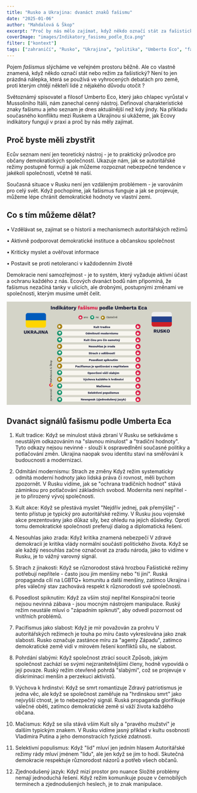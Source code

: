 ```yaml
---
title: "Rusko a Ukrajina: dvanáct znaků fašismu"
date: "2025-01-06"
author: "Mahdalová & Škop"
excerpt: "Proč by nás mělo zajímat, když někdo označí stát za fašistický? Podívejte se na 12 varovných signálů"
coverImage: "images/Indikatory_fasismu_podle_Eca.png"
filter: ["kontext"]
tags: ["zahraničí", "Rusko", "Ukrajina", "politika", "Umberto Eco", "fašismus", "demokracie"]
---
```


Pojem _fašismus_ slýcháme ve veřejném prostoru běžně. Ale co vlastně znamená, když někdo označí stát nebo režim za fašistický? Není to jen prázdná nálepka, která se používá ve vyhrocených debatách pro země, proti kterým chtějí někteří lidé z nějakého důvodu otočit ?

Světoznámý spisovatel a filosof Umberto Eco, který jako chlapec vyrůstal v Mussoliniho Itálii, nám zanechal cenný nástroj. Definoval charakteristické znaky fašismu a jeho seznam je dnes aktuálnější než kdy jindy. Na příkladu současného konfliktu mezi Ruskem a Ukrajinou si ukážeme, jak Ecovy indikátory fungují v praxi a proč by nás měly zajímat.

## Proč byste měli zbystřit
Ecův seznam není jen teoretický nástroj - je to praktický průvodce pro občany demokratických společností. Ukazuje nám, jak se autoritářské režimy postupně formují a jak můžeme rozpoznat nebezpečné tendence v jakékoli společnosti, včetně té naší.

Současná situace v Rusku není jen vzdáleným problémem - je varováním pro celý svět. Když pochopíme, jak fašismus funguje a jak se projevuje, můžeme lépe chránit demokratické hodnoty ve vlastní zemi.

## Co s tím můžeme dělat?

• Vzdělávat se, zajímat se o historii a mechanismech autoritářských režimů

• Aktivně podporovat demokratické instituce a občanskou společnost

• Kriticky myslet a ověřovat informace

• Postavit se proti netoleranci v každodenním životě

Demokracie není samozřejmost - je to systém, který vyžaduje aktivní účast a ochranu každého z nás. Ecových dvanáct bodů nám připomíná, že fašismus nezačíná tanky v ulicích, ale drobnými, postupnými změnami ve společnosti, kterým musíme umět čelit.

![obrázek](images/Indikatory_fasismu_podle_Eca.png)

## Dvanáct signálů fašismu podle Umberta Eca

1. Kult tradice: Když se minulost stává zbraní
V Rusku se setkáváme s neustálým odkazováním na "slavnou minulost" a "tradiční hodnoty". Tyto odkazy nejsou nevinné - slouží k ospravedlnění současné politiky a potlačování změn. Ukrajina naopak svou identitu staví na směřování k budoucnosti a modernizaci.

2. Odmítání modernismu: Strach ze změny
Když režim systematicky odmítá moderní hodnoty jako lidská práva či rovnost, měli bychom zpozornět. V Rusku vidíme, jak se "ochrana tradičních hodnot" stává záminkou pro potlačování základních svobod. Modernita není nepřítel - je to přirozený vývoj společnosti.

3. Kult akce: Když se přestává myslet
"Nejdřív jednej, pak přemýšlej" - tento přístup je typický pro autoritářské režimy. V Rusku jsou vojenské akce prezentovány jako důkaz síly, bez ohledu na jejich důsledky. Oproti tomu demokratické společnosti preferují dialog a diplomatická řešení.

4. Nesouhlas jako zrada: Když kritika znamená nebezpečí
V zdravé demokracii je kritika vlády normální součástí politického života. Když se ale každý nesouhlas začne označovat za zradu národa, jako to vidíme v Rusku, je to vážný varovný signál.

5. Strach z jinakosti: Když se různorodost stává hrozbou
Fašistické režimy potřebují nepřítele - často jsou jím menšiny nebo "ti jiní". Ruská propaganda cílí na LGBTQ+ komunitu a další menšiny, zatímco Ukrajina i přes válečný stav zachovává respekt k různorodosti své společnosti.

6. Posedlost spiknutím: Když za vším stojí nepřítel
Konspirační teorie nejsou nevinná zábava - jsou mocným nástrojem manipulace. Ruský režim neustále mluví o "západním spiknutí", aby odvedl pozornost od vnitřních problémů.

7. Pacifismus jako slabost: Když je mír považován za prohru
V autoritářských režimech je touha po míru často vykreslována jako znak slabosti. Rusko označuje zastánce míru za "agenty Západu", zatímco demokratické země vidí v mírovém řešení konfliktů sílu, ne slabost.

8. Pohrdání slabými: Když společnost ztrácí soucit
Způsob, jakým společnost zachází se svými nejzranitelnějšími členy, hodně vypovídá o její povaze. Ruský režim otevřeně pohrdá "slabými", což se projevuje v diskriminaci menšin a perzekuci aktivistů.

9. Výchova k hrdinství: Když se smrt romantizuje
Zdravý patriotismus je jedna věc, ale když se společnost zaměřuje na "hrdinskou smrt" jako nejvyšší ctnost, je to nebezpečný signál. Ruská propaganda glorifikuje válečné oběti, zatímco demokratické země si váží života každého občana.

10. Mačismus: Když se síla stává vším
Kult síly a "pravého mužství" je dalším typickým znakem. V Rusku vidíme jasný příklad v kultu osobnosti Vladimira Putina a jeho demonstracích fyzické zdatnosti.

11. Selektivní populismus: Když "lid" mluví jen jedním hlasem
Autoritářské režimy rády mluví jménem "lidu", ale jen když se jim to hodí. Skutečná demokracie respektuje různorodost názorů a potřeb všech občanů.

12. Zjednodušený jazyk: Když mizí prostor pro nuance
Složité problémy nemají jednoduchá řešení. Když režim komunikuje pouze v černobílých termínech a zjednodušených heslech, je to znak manipulace.






